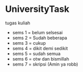 # UniversityTask
tugas kuliah
- sems 1 = belum selsesai
- sems 2 = Sudah beberapa
- sems 3 = cukup
- sems 4 = dikit demi sedikit
- sems 5 = sudah semua
- sems 6 = otw dan bismillah
- sems 7 = skripsi (Amin ya robb)
